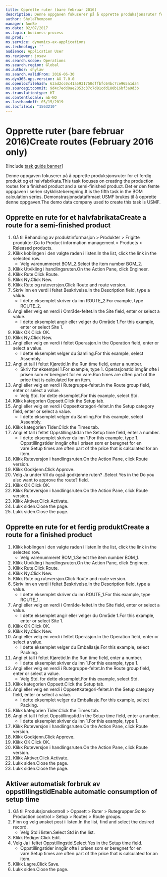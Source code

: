 ```yaml
---
title: Opprette ruter (bare februar 2016)
description: Denne oppgaven fokuserer på å opprette produksjonsruter for et ferdig produkt og et halvfabrikata.
author: ShylaThompson
manager: AnnBe
ms.date: 02/07/2017
ms.topic: business-process
ms.prod: ''
ms.service: dynamics-ax-applications
ms.technology: ''
audience: Application User
ms.reviewer: josaw
ms.search.scope: Operations
ms.search.region: Global
ms.author: shylaw
ms.search.validFrom: 2016-06-30
ms.dyn365.ops.version: AX 7.0.0
ms.openlocfilehash: 63ad2cc0c41a5931750dffbfc64bc7ce965a1da4
ms.sourcegitcommit: 9d4c7edd0ae2053c37c7d81cdd180b16bf3a9d3b
ms.translationtype: HT
ms.contentlocale: nb-NO
ms.lasthandoff: 05/15/2019
ms.locfileid: "1563210"
---
```

# <a name="create-routes-february-2016-only"></a><span data-ttu-id="4a987-103">Opprette ruter (bare februar 2016)</span><span class="sxs-lookup"><span data-stu-id="4a987-103">Create routes (February 2016 only)</span></span>

[!include [task guide banner](../../includes/task-guide-banner.md)]

<span data-ttu-id="4a987-104">Denne oppgaven fokuserer på å opprette produksjonsruter for et ferdig produkt og et halvfabrikata.</span><span class="sxs-lookup"><span data-stu-id="4a987-104">This task focuses on creating the production routes for a finished product and a semi-finished product.</span></span> <span data-ttu-id="4a987-105">Det er den femte oppgaven i serien stykklisteberegning.</span><span class="sxs-lookup"><span data-stu-id="4a987-105">It is the fifth task in the BOM calculation series.</span></span> <span data-ttu-id="4a987-106">Demonstrasjonsdatafirmaet USMF brukes til å opprette denne oppgaven.</span><span class="sxs-lookup"><span data-stu-id="4a987-106">The demo data company used to create this task is USMF.</span></span>


## <a name="create-a-route-for-a-semi-finished-product"></a><span data-ttu-id="4a987-107">Opprette en rute for et halvfabrikata</span><span class="sxs-lookup"><span data-stu-id="4a987-107">Create a route for a semi-finished product</span></span>
1. <span data-ttu-id="4a987-108">Gå til Behandling av produktinformasjon > Produkter > Frigitte produkter.</span><span class="sxs-lookup"><span data-stu-id="4a987-108">Go to Product information management > Products > Released products.</span></span>
2. <span data-ttu-id="4a987-109">Klikk koblingen i den valgte raden i listen.</span><span class="sxs-lookup"><span data-stu-id="4a987-109">In the list, click the link in the selected row.</span></span>
    * <span data-ttu-id="4a987-110">Velg varenummeret BOM_2.</span><span class="sxs-lookup"><span data-stu-id="4a987-110">Select the item number BOM_2.</span></span>  
3. <span data-ttu-id="4a987-111">Klikk Utvikling i handlingsruten.</span><span class="sxs-lookup"><span data-stu-id="4a987-111">On the Action Pane, click Engineer.</span></span>
4. <span data-ttu-id="4a987-112">Klikk Rute.</span><span class="sxs-lookup"><span data-stu-id="4a987-112">Click Route.</span></span>
5. <span data-ttu-id="4a987-113">Klikk Ny.</span><span class="sxs-lookup"><span data-stu-id="4a987-113">Click New.</span></span>
6. <span data-ttu-id="4a987-114">Klikk Rute og ruteversjon.</span><span class="sxs-lookup"><span data-stu-id="4a987-114">Click Route and route version.</span></span>
7. <span data-ttu-id="4a987-115">Skriv inn en verdi i feltet Beskrivelse.</span><span class="sxs-lookup"><span data-stu-id="4a987-115">In the Description field, type a value.</span></span>
    * <span data-ttu-id="4a987-116">I dette eksemplet skriver du inn ROUTE_2.</span><span class="sxs-lookup"><span data-stu-id="4a987-116">For example, type ROUTE_2.</span></span>  
8. <span data-ttu-id="4a987-117">Angi eller velg en verdi i Område-feltet.</span><span class="sxs-lookup"><span data-stu-id="4a987-117">In the Site field, enter or select a value.</span></span>
    * <span data-ttu-id="4a987-118">I dette eksemplet angir eller velger du Område 1.</span><span class="sxs-lookup"><span data-stu-id="4a987-118">For this example, enter or select Site 1.</span></span>  
9. <span data-ttu-id="4a987-119">Klikk OK.</span><span class="sxs-lookup"><span data-stu-id="4a987-119">Click OK.</span></span>
10. <span data-ttu-id="4a987-120">Klikk Ny.</span><span class="sxs-lookup"><span data-stu-id="4a987-120">Click New.</span></span>
11. <span data-ttu-id="4a987-121">Angi eller velg en verdi i feltet Operasjon.</span><span class="sxs-lookup"><span data-stu-id="4a987-121">In the Operation field, enter or select a value.</span></span>
    * <span data-ttu-id="4a987-122">I dette eksemplet velger du Samling.</span><span class="sxs-lookup"><span data-stu-id="4a987-122">For this example, select Assembly.</span></span>  
12. <span data-ttu-id="4a987-123">Angi et tall i feltet Kjøretid.</span><span class="sxs-lookup"><span data-stu-id="4a987-123">In the Run time field, enter a number.</span></span>
    * <span data-ttu-id="4a987-124">Skriv for eksempel 1.</span><span class="sxs-lookup"><span data-stu-id="4a987-124">For example, type 1.</span></span> <span data-ttu-id="4a987-125">Operasjonstid inngår ofte i prisen som er beregnet for en vare.</span><span class="sxs-lookup"><span data-stu-id="4a987-125">Run times are often part of the price that is calculated for an item.</span></span>  
13. <span data-ttu-id="4a987-126">Angi eller velg en verdi i Rutegruppe-feltet.</span><span class="sxs-lookup"><span data-stu-id="4a987-126">In the Route group field, enter or select a value.</span></span>
    * <span data-ttu-id="4a987-127">Velg Std. for dette eksemplet.</span><span class="sxs-lookup"><span data-stu-id="4a987-127">For this example, select Std.</span></span>  
14. <span data-ttu-id="4a987-128">Klikk kategorien Oppsett.</span><span class="sxs-lookup"><span data-stu-id="4a987-128">Click the Setup tab.</span></span>
15. <span data-ttu-id="4a987-129">Angi eller velg en verdi i Oppsettkategori-feltet.</span><span class="sxs-lookup"><span data-stu-id="4a987-129">In the Setup category field, enter or select a value.</span></span>
    * <span data-ttu-id="4a987-130">I dette eksemplet velger du Samling.</span><span class="sxs-lookup"><span data-stu-id="4a987-130">For this example, select Assembly.</span></span>  
16. <span data-ttu-id="4a987-131">Klikk kategorien Tider.</span><span class="sxs-lookup"><span data-stu-id="4a987-131">Click the Times tab.</span></span>
17. <span data-ttu-id="4a987-132">Angi et tall i feltet Oppstillingstid.</span><span class="sxs-lookup"><span data-stu-id="4a987-132">In the Setup time field, enter a number.</span></span>
    * <span data-ttu-id="4a987-133">I dette eksemplet skriver du inn 1.</span><span class="sxs-lookup"><span data-stu-id="4a987-133">For this example, type 1.</span></span> <span data-ttu-id="4a987-134">Oppstillingstider inngår ofte i prisen som er beregnet for en vare.</span><span class="sxs-lookup"><span data-stu-id="4a987-134">Setup times are often part of the price that is calculated for an item.</span></span>  
18. <span data-ttu-id="4a987-135">Klikk Ruteversjon i handlingsruten.</span><span class="sxs-lookup"><span data-stu-id="4a987-135">On the Action Pane, click Route version.</span></span>
19. <span data-ttu-id="4a987-136">Klikk Godkjenn.</span><span class="sxs-lookup"><span data-stu-id="4a987-136">Click Approve.</span></span>
20. <span data-ttu-id="4a987-137">Velg Ja under Vil du også godkjenne ruten? .</span><span class="sxs-lookup"><span data-stu-id="4a987-137">Select Yes in the Do you also want to approve the route? field.</span></span>
21. <span data-ttu-id="4a987-138">Klikk OK.</span><span class="sxs-lookup"><span data-stu-id="4a987-138">Click OK.</span></span>
22. <span data-ttu-id="4a987-139">Klikk Ruteversjon i handlingsruten.</span><span class="sxs-lookup"><span data-stu-id="4a987-139">On the Action Pane, click Route version.</span></span>
23. <span data-ttu-id="4a987-140">Klikk Aktiver.</span><span class="sxs-lookup"><span data-stu-id="4a987-140">Click Activate.</span></span>
24. <span data-ttu-id="4a987-141">Lukk siden.</span><span class="sxs-lookup"><span data-stu-id="4a987-141">Close the page.</span></span>
25. <span data-ttu-id="4a987-142">Lukk siden.</span><span class="sxs-lookup"><span data-stu-id="4a987-142">Close the page.</span></span>

## <a name="create-a-route-for-a-finished-product"></a><span data-ttu-id="4a987-143">Opprette en rute for et ferdig produkt</span><span class="sxs-lookup"><span data-stu-id="4a987-143">Create a route for a finished product</span></span>
1. <span data-ttu-id="4a987-144">Klikk koblingen i den valgte raden i listen.</span><span class="sxs-lookup"><span data-stu-id="4a987-144">In the list, click the link in the selected row.</span></span>
    * <span data-ttu-id="4a987-145">Velg varenummeret BOM_1.</span><span class="sxs-lookup"><span data-stu-id="4a987-145">Select the item number BOM_1.</span></span>  
2. <span data-ttu-id="4a987-146">Klikk Utvikling i handlingsruten.</span><span class="sxs-lookup"><span data-stu-id="4a987-146">On the Action Pane, click Engineer.</span></span>
3. <span data-ttu-id="4a987-147">Klikk Rute.</span><span class="sxs-lookup"><span data-stu-id="4a987-147">Click Route.</span></span>
4. <span data-ttu-id="4a987-148">Klikk Ny.</span><span class="sxs-lookup"><span data-stu-id="4a987-148">Click New.</span></span>
5. <span data-ttu-id="4a987-149">Klikk Rute og ruteversjon.</span><span class="sxs-lookup"><span data-stu-id="4a987-149">Click Route and route version.</span></span>
6. <span data-ttu-id="4a987-150">Skriv inn en verdi i feltet Beskrivelse.</span><span class="sxs-lookup"><span data-stu-id="4a987-150">In the Description field, type a value.</span></span>
    * <span data-ttu-id="4a987-151">I dette eksemplet skriver du inn ROUTE_1.</span><span class="sxs-lookup"><span data-stu-id="4a987-151">For this example, type ROUTE_1.</span></span>  
7. <span data-ttu-id="4a987-152">Angi eller velg en verdi i Område-feltet.</span><span class="sxs-lookup"><span data-stu-id="4a987-152">In the Site field, enter or select a value.</span></span>
    * <span data-ttu-id="4a987-153">I dette eksemplet angir eller velger du Område 1.</span><span class="sxs-lookup"><span data-stu-id="4a987-153">For this example, enter or select Site 1.</span></span>  
8. <span data-ttu-id="4a987-154">Klikk OK.</span><span class="sxs-lookup"><span data-stu-id="4a987-154">Click OK.</span></span>
9. <span data-ttu-id="4a987-155">Klikk Ny.</span><span class="sxs-lookup"><span data-stu-id="4a987-155">Click New.</span></span>
10. <span data-ttu-id="4a987-156">Angi eller velg en verdi i feltet Operasjon.</span><span class="sxs-lookup"><span data-stu-id="4a987-156">In the Operation field, enter or select a value.</span></span>
    * <span data-ttu-id="4a987-157">I dette eksemplet velger du Emballasje.</span><span class="sxs-lookup"><span data-stu-id="4a987-157">For this example, select Packing.</span></span>  
11. <span data-ttu-id="4a987-158">Angi et tall i feltet Kjøretid.</span><span class="sxs-lookup"><span data-stu-id="4a987-158">In the Run time field, enter a number.</span></span>
    * <span data-ttu-id="4a987-159">I dette eksemplet skriver du inn 1.</span><span class="sxs-lookup"><span data-stu-id="4a987-159">For this example, type 1.</span></span>  
12. <span data-ttu-id="4a987-160">Angi eller velg en verdi i Rutegruppe-feltet.</span><span class="sxs-lookup"><span data-stu-id="4a987-160">In the Route group field, enter or select a value.</span></span>
    * <span data-ttu-id="4a987-161">Velg Std. for dette eksemplet.</span><span class="sxs-lookup"><span data-stu-id="4a987-161">For this example, select Std.</span></span>  
13. <span data-ttu-id="4a987-162">Klikk kategorien Oppsett.</span><span class="sxs-lookup"><span data-stu-id="4a987-162">Click the Setup tab.</span></span>
14. <span data-ttu-id="4a987-163">Angi eller velg en verdi i Oppsettkategori-feltet.</span><span class="sxs-lookup"><span data-stu-id="4a987-163">In the Setup category field, enter or select a value.</span></span>
    * <span data-ttu-id="4a987-164">I dette eksemplet velger du Emballasje.</span><span class="sxs-lookup"><span data-stu-id="4a987-164">For this example, select Packing.</span></span>  
15. <span data-ttu-id="4a987-165">Klikk kategorien Tider.</span><span class="sxs-lookup"><span data-stu-id="4a987-165">Click the Times tab.</span></span>
16. <span data-ttu-id="4a987-166">Angi et tall i feltet Oppstillingstid.</span><span class="sxs-lookup"><span data-stu-id="4a987-166">In the Setup time field, enter a number.</span></span>
    * <span data-ttu-id="4a987-167">I dette eksemplet skriver du inn 1.</span><span class="sxs-lookup"><span data-stu-id="4a987-167">For this example, type 1.</span></span>  
17. <span data-ttu-id="4a987-168">Klikk Ruteversjon i handlingsruten.</span><span class="sxs-lookup"><span data-stu-id="4a987-168">On the Action Pane, click Route version.</span></span>
18. <span data-ttu-id="4a987-169">Klikk Godkjenn.</span><span class="sxs-lookup"><span data-stu-id="4a987-169">Click Approve.</span></span>
19. <span data-ttu-id="4a987-170">Klikk OK.</span><span class="sxs-lookup"><span data-stu-id="4a987-170">Click OK.</span></span>
20. <span data-ttu-id="4a987-171">Klikk Ruteversjon i handlingsruten.</span><span class="sxs-lookup"><span data-stu-id="4a987-171">On the Action Pane, click Route version.</span></span>
21. <span data-ttu-id="4a987-172">Klikk Aktiver.</span><span class="sxs-lookup"><span data-stu-id="4a987-172">Click Activate.</span></span>
22. <span data-ttu-id="4a987-173">Lukk siden.</span><span class="sxs-lookup"><span data-stu-id="4a987-173">Close the page.</span></span>
23. <span data-ttu-id="4a987-174">Lukk siden.</span><span class="sxs-lookup"><span data-stu-id="4a987-174">Close the page.</span></span>

## <a name="enable-automatic-consumption-of-setup-time"></a><span data-ttu-id="4a987-175">Aktiver automatisk forbruk av oppstillingstid</span><span class="sxs-lookup"><span data-stu-id="4a987-175">Enable automatic consumption of setup time</span></span>
1. <span data-ttu-id="4a987-176">Gå til Produksjonskontroll > Oppsett > Ruter > Rutegrupper.</span><span class="sxs-lookup"><span data-stu-id="4a987-176">Go to Production control > Setup > Routes > Route groups.</span></span>
2. <span data-ttu-id="4a987-177">Finn og velg ønsket post i listen.</span><span class="sxs-lookup"><span data-stu-id="4a987-177">In the list, find and select the desired record.</span></span>
    * <span data-ttu-id="4a987-178">Velg Std i listen.</span><span class="sxs-lookup"><span data-stu-id="4a987-178">Select Std in the list.</span></span>  
3. <span data-ttu-id="4a987-179">Klikk Rediger.</span><span class="sxs-lookup"><span data-stu-id="4a987-179">Click Edit.</span></span>
4. <span data-ttu-id="4a987-180">Velg Ja i feltet Oppstillingstid.</span><span class="sxs-lookup"><span data-stu-id="4a987-180">Select Yes in the Setup time field.</span></span>
    * <span data-ttu-id="4a987-181">Oppstillingstider inngår ofte i prisen som er beregnet for en vare.</span><span class="sxs-lookup"><span data-stu-id="4a987-181">Setup times are often part of the price that is calculated for an item.</span></span>  
5. <span data-ttu-id="4a987-182">Klikk Lagre.</span><span class="sxs-lookup"><span data-stu-id="4a987-182">Click Save.</span></span>
6. <span data-ttu-id="4a987-183">Lukk siden.</span><span class="sxs-lookup"><span data-stu-id="4a987-183">Close the page.</span></span>

